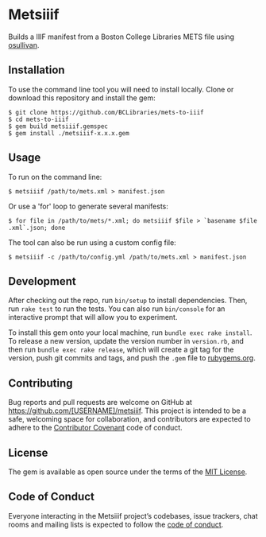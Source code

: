 # Metsiiif

Builds a IIIF manifest from a Boston College Libraries METS file using 
[osullivan](https://github.com/iiif-prezi/osullivan).

## Installation

To use the command line tool you will need to install locally. Clone or download this repository and install the gem:

    $ git clone https://github.com/BCLibraries/mets-to-iiif
    $ cd mets-to-iiif
    $ gem build metsiiif.gemspec
    $ gem install ./metsiiif-x.x.x.gem
    
## Usage

To run on the command line:

    $ metsiiif /path/to/mets.xml > manifest.json

Or use a 'for' loop to generate several manifests:

    $ for file in /path/to/mets/*.xml; do metsiiif $file > `basename $file .xml`.json; done

The tool can also be run using a custom config file:

    $ metsiiif -c /path/to/config.yml /path/to/mets.xml > manifest.json

## Development

After checking out the repo, run `bin/setup` to install dependencies. Then, run `rake test` to run the tests. You can also run `bin/console` for an interactive prompt that will allow you to experiment.

To install this gem onto your local machine, run `bundle exec rake install`. To release a new version, update the version number in `version.rb`, and then run `bundle exec rake release`, which will create a git tag for the version, push git commits and tags, and push the `.gem` file to [rubygems.org](https://rubygems.org).

## Contributing

Bug reports and pull requests are welcome on GitHub at https://github.com/[USERNAME]/metsiiif. This project is intended to be a safe, welcoming space for collaboration, and contributors are expected to adhere to the [Contributor Covenant](http://contributor-covenant.org) code of conduct.

## License

The gem is available as open source under the terms of the [MIT License](http://opensource.org/licenses/MIT).

## Code of Conduct

Everyone interacting in the Metsiiif project’s codebases, issue trackers, chat rooms and mailing lists is expected to follow the [code of conduct](https://github.com/[USERNAME]/metsiiif/blob/master/CODE_OF_CONDUCT.md).
